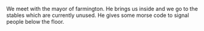 We meet with the mayor of farmington. He brings us inside and we go to the stables which are currently unused. He gives some morse code to signal people below the floor. 